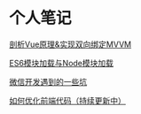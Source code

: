 # 个人笔记

[剖析Vue原理&实现双向绑定MVVM](./MVVM.md)

[ES6模块加载与Node模块加载](./ES6模块加载与Node模块加载.md)

[微信开发遇到的一些坑](./wechat_issues.md)

[如何优化前端代码（持续更新中）](./MVVM.md)
